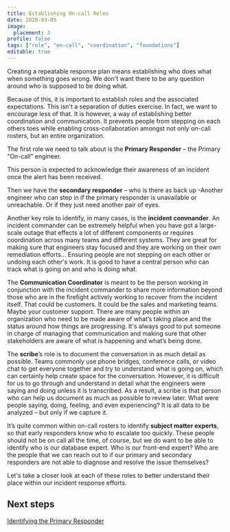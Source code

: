 ```yaml
---
title: Establishing On-call Roles
date: 2020-03-05
image:
  placement: 3
profile: false
tags: ["role", "on-call", "coordination", "foundations"]
editable: true
---
```


Creating a repeatable response plan means establishing who does what when something goes wrong. We don't want there to be any question around who is supposed to be doing what.

Because of this, it is important to establish roles and the associated expectations. This isn't a separation of duties exercise. In fact, we want to encourage less of that. It is however, a way of establishing better coordination and communication. It prevents people from stepping on each others toes while enabling cross-collaboration amongst not only on-call rosters, but an entire organization.

The first role we need to talk about is the **Primary Responder** – the Primary “On-call” engineer.

This person is expected to acknowledge their awareness of an incident once the alert has been received.

Then we have the **secondary responder** – who is there as back up -Another engineer who can step in if the primary responder is unavailable or unreachable. Or if they just need another pair of eyes.

Another key role to identify, in many cases, is the **incident commander**. An incident commander can be extremely helpful when you have got a large-scale outage that effects a lot of different components or requires coordination across many teams and different systems. They are great for making sure that engineers stay focused and they are working on their own remediation efforts... Ensuring people are not stepping on each other or undoing each other's work.  It is good to have a central person who can track what is going on and who is doing what.  

The **Communication Coordinator** is meant to be the person working in conjunction with the incident commander to share more information beyond those who are in the firefight actively working to recover from the incident itself. That could be customers. It could be the sales and marketing teams. Maybe your customer support. There are many people within an organization who need to be made aware of what’s taking place and the status around how things are progressing. It's always good to put someone in charge of managing that communication and making sure that other stakeholders are aware of what is happening and what’s being done.

The **scribe**’s role is to document the conversation in as much detail as possible. Teams commonly use phone bridges, conference calls, or video chat to get everyone together and try to understand what is going on, which can certainly help create space for the conversation. However, it is difficult for us to go through and understand in detail what the engineers were saying and doing unless it is transcribed. As a result, a scribe is that person who can help us document as much as possible to review later. What were people saying, doing, feeling, and even experiencing?  It is all data to be analyzed – but only if we capture it.

It’s quite common within on-call rosters to identify **subject matter experts**, so that early responders know who to escalate too quickly. These people should not be on call all the time, of course, but we do want to be able to identify who is our database expert. Who is our front-end expert? Who are the people that we can reach out to if our primary and secondary responders are not able to diagnose and resolve the issue themselves?

Let's take a closer look at each of these roles to better understand their place within our incident response efforts.

## Next steps

[Identifying the Primary Responder](/post/identifying-the-primary-responder/)